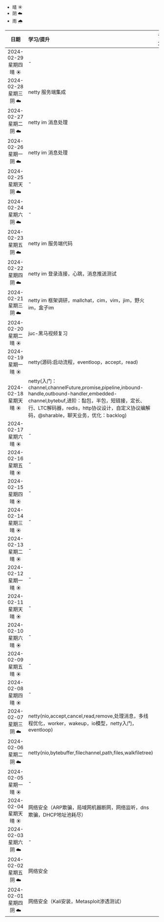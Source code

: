 - 晴 ☀️
- 阴 ☁️
- 雨 🌧️

|         日期          | 学习/提升                                                                                                                                                                                |           计划           |                             反思                              |
|:-------------------:|:-------------------------------------------------------------------------------------------------------------------------------------------------------------------------------------|:----------------------:|:-----------------------------------------------------------:|
| 2024-02-29 星期四 晴 ☀️ | -                                                                                                                                                                                    |           -            |                              -                              |
| 2024-02-28 星期三 阴 ☁️ | netty 服务端集成                                                                                                                                                                          |           -            |                              -                              |
| 2024-02-27 星期二 阴 ☁️ | netty im 消息处理                                                                                                                                                                        |           -            |                              -                              |
| 2024-02-26 星期一 阴 ☁️ | netty im 消息处理                                                                                                                                                                        |           -            |                              -                              |
| 2024-02-25 星期天 阴 ☁️ | -                                                                                                                                                                                    |           -            |                              -                              |
| 2024-02-24 星期六 阴 ☁️ | -                                                                                                                                                                                    |           -            |                              -                              |
| 2024-02-23 星期五 阴 ☁️ | netty im 服务端代码                                                                                                                                                                       |           -            |                              -                              |
| 2024-02-22 星期四 阴 ☁️ | netty im 登录连接，心跳，消息推送测试                                                                                                                                                              |           -            |                              -                              |
| 2024-02-21 星期三 阴 ☁️ | netty im 框架调研，mallchat，cim，vim，jim，野火im，盒子im                                                                                                                                         |           -            |                              -                              |
| 2024-02-20 星期二 晴 ☀️ | juc-黑马视频复习                                                                                                                                                                           |           -            |                              -                              |
| 2024-02-19 星期一 晴 ☀️ | netty(源码:启动流程，eventloop，accept，read)                                                                                                                                                 |           -            |                              -                              |
| 2024-02-18 星期天 晴 ☀️ | netty(入门：channel,channelFuture,promise,pipeline,inbound-handle,outbound-handler,embedded-channel,bytebuf,进阶：黏包，半包，短链接，定长、行、LTC解码器，redis，http协议设计，自定义协议编解码，@sharable，聊天业务，优化：backlog) |           -            |                              -                              |
| 2024-02-17 星期六 晴 ☀️ | -                                                                                                                                                                                    |           -            |                              -                              |
| 2024-02-16 星期五 晴 ☀️ | -                                                                                                                                                                                    |           -            |                              -                              |
| 2024-02-15 星期四 晴 ☀️ | -                                                                                                                                                                                    |           -            |                              -                              |
| 2024-02-14 星期三 晴 ☀️ | -                                                                                                                                                                                    |           -            |                              -                              |
| 2024-02-13 星期二 晴 ☀️ | -                                                                                                                                                                                    |           -            |                              -                              |
| 2024-02-12 星期一 晴 ☀️ | -                                                                                                                                                                                    |           -            |                              -                              |
| 2024-02-11 星期天 晴 ☀️ | -                                                                                                                                                                                    |           -            |                              -                              |
| 2024-02-10 星期六 晴 ☀️ | -                                                                                                                                                                                    |           -            |                              -                              |
| 2024-02-09 星期五 晴 ☀️ | -                                                                                                                                                                                    |           -            |                              -                              |
| 2024-02-08 星期四 晴 ☀️ | -                                                                                                                                                                                    |           -            |                              -                              |
| 2024-02-07 星期三 阴 ☁️ | netty(nio,accept,cancel,read,remove,处理消息，多线程优化，worker，wakeup，io模型，netty入门，eventloop)                                                                                                 |           -            |                              -                              |
| 2024-02-06 星期二 阴 ☁️ | netty(nio,bytebuffer,filechannel,path,files,walkfiletree)                                                                                                                            |           -            |                              -                              |
| 2024-02-05 星期一 晴 ☀️ | -                                                                                                                                                                                    |           -            |                              -                              |
| 2024-02-04 星期天 晴 ☀️ | 网络安全（ARP欺骗，局域网机器断网，网络监听，dns欺骗，DHCP地址池耗尽）                                                                                                                                             |           -            |                              -                              |
| 2024-02-03 星期六 阴 ☁️ | -                                                                                                                                                                                    |           -            |                              -                              |
| 2024-02-02 星期五 阴 ☁️ | 网络安全                                                                                                                                                                                 |           -            |                              -                              |
| 2024-02-01 星期四 阴 ☁️ | 网络安全（Kali安装，Metasploit渗透测试）                                                                                                                                                          |           -            |                              -                              |

